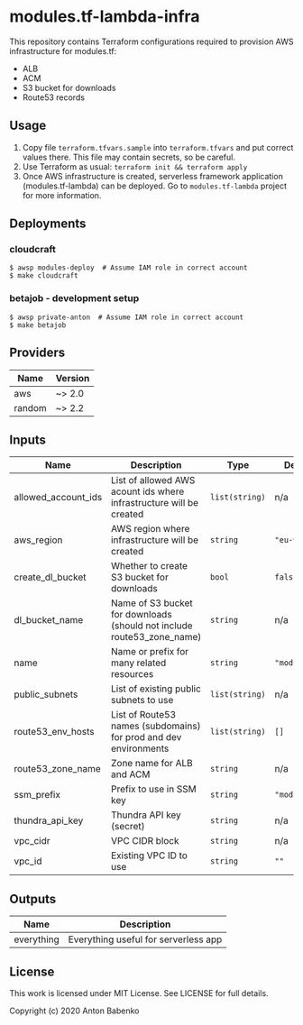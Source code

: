 # modules.tf-lambda-infra

This repository contains Terraform configurations required to provision AWS infrastructure for modules.tf:

- ALB
- ACM
- S3 bucket for downloads
- Route53 records

## Usage

1. Copy file `terraform.tfvars.sample` into `terraform.tfvars` and put correct values there. This file may contain secrets, so be careful.
2. Use Terraform as usual: `terraform init && terraform apply`
3. Once AWS infrastructure is created, serverless framework application (modules.tf-lambda) can be deployed. Go to `modules.tf-lambda` project for more information.

## Deployments

### cloudcraft

```
$ awsp modules-deploy  # Assume IAM role in correct account
$ make cloudcraft
```

### betajob - development setup

```
$ awsp private-anton  # Assume IAM role in correct account
$ make betajob
```

<!-- BEGINNING OF PRE-COMMIT-TERRAFORM DOCS HOOK -->
## Providers

| Name | Version |
|------|---------|
| aws | ~> 2.0 |
| random | ~> 2.2 |

## Inputs

| Name | Description | Type | Default | Required |
|------|-------------|------|---------|:-----:|
| allowed\_account\_ids | List of allowed AWS acount ids where infrastructure will be created | `list(string)` | n/a | yes |
| aws\_region | AWS region where infrastructure will be created | `string` | `"eu-west-1"` | no |
| create\_dl\_bucket | Whether to create S3 bucket for downloads | `bool` | `false` | no |
| dl\_bucket\_name | Name of S3 bucket for downloads (should not include route53\_zone\_name) | `string` | n/a | yes |
| name | Name or prefix for many related resources | `string` | `"modulestf"` | no |
| public\_subnets | List of existing public subnets to use | `list(string)` | n/a | yes |
| route53\_env\_hosts | List of Route53 names (subdomains) for prod and dev environments | `list(string)` | `[]` | no |
| route53\_zone\_name | Zone name for ALB and ACM | `string` | n/a | yes |
| ssm\_prefix | Prefix to use in SSM key | `string` | `"modulestf"` | no |
| thundra\_api\_key | Thundra API key (secret) | `string` | n/a | yes |
| vpc\_cidr | VPC CIDR block | `string` | n/a | yes |
| vpc\_id | Existing VPC ID to use | `string` | `""` | no |

## Outputs

| Name | Description |
|------|-------------|
| everything | Everything useful for serverless app |

<!-- END OF PRE-COMMIT-TERRAFORM DOCS HOOK -->

## License

This work is licensed under MIT License. See LICENSE for full details.

Copyright (c) 2020 Anton Babenko
